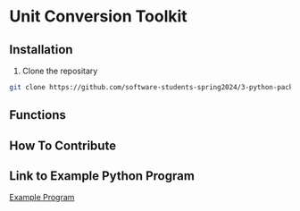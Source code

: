 # Unit Conversion Toolkit


## Installation

1. Clone the repositary

```bash
git clone https://github.com/software-students-spring2024/3-python-package-exercise-lazyllm3/
```

## Functions

## How To Contribute

## Link to Example Python Program

[Example Program](https://github.com/software-students-spring2024/3-python-package-exercise-lazyllm3/blob/Angel/__main__.py) 